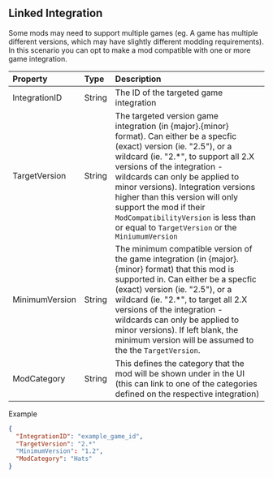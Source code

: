 ## Linked Integration
Some mods may need to support multiple games (eg. A game has multiple different versions, which may have slightly different modding requirements). In this scenario you can opt to make a mod compatible with one or more game integration.

| Property  | Type | Description |
| :--- | :--- | :--- |
| IntegrationID | String | The ID of the targeted game integration |
| TargetVersion | String | The targeted version game integration (in {major}.{minor} format). Can either be a specfic (exact) version (ie. "2.5"), or a wildcard (ie. "2.\*", to support all 2.X versions of the integration - wildcards can only be applied to minor versions). Integration versions higher than this version will only support the mod if their `ModCompatibilityVersion` is less than or equal to `TargetVersion` or the `MiniumumVersion` |
| MinimumVersion | String | The minimum compatible version of the game integration (in {major}.{minor} format) that this mod is supported in. Can either be a specfic (exact) version (ie. "2.5"), or a wildcard (ie. "2.\*", to target all 2.X versions of the integration - wildcards can only be applied to minor versions). If left blank, the minimum version will be assumed to the the `TargetVersion`. |
| ModCategory | String | This defines the category that the mod will be shown under in the UI (this can link to one of the categories defined on the respective integration) |

Example
```json
{
  "IntegrationID": "example_game_id",
  "TargetVersion": "2.*"
  "MinimumVersion": "1.2",
  "ModCategory": "Hats"
}
```

